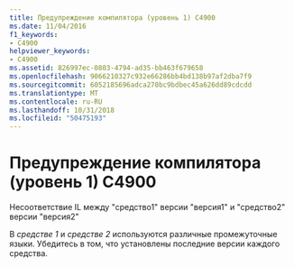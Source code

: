 ```yaml
---
title: Предупреждение компилятора (уровень 1) C4900
ms.date: 11/04/2016
f1_keywords:
- C4900
helpviewer_keywords:
- C4900
ms.assetid: 826997ec-0803-4794-ad35-bb463f679658
ms.openlocfilehash: 9066210327c932e66286bb4bd138b97af2dba7f9
ms.sourcegitcommit: 6052185696adca270bc9bdbec45a626dd89cdcdd
ms.translationtype: MT
ms.contentlocale: ru-RU
ms.lasthandoff: 10/31/2018
ms.locfileid: "50475193"
---
```

# <a name="compiler-warning-level-1-c4900"></a>Предупреждение компилятора (уровень 1) C4900

Несоответствие IL между "средство1" версии "версия1" и "средство2" версии "версия2"

В *средстве 1* и *средстве 2* используются различные промежуточные языки. Убедитесь в том, что установлены последние версии каждого средства.